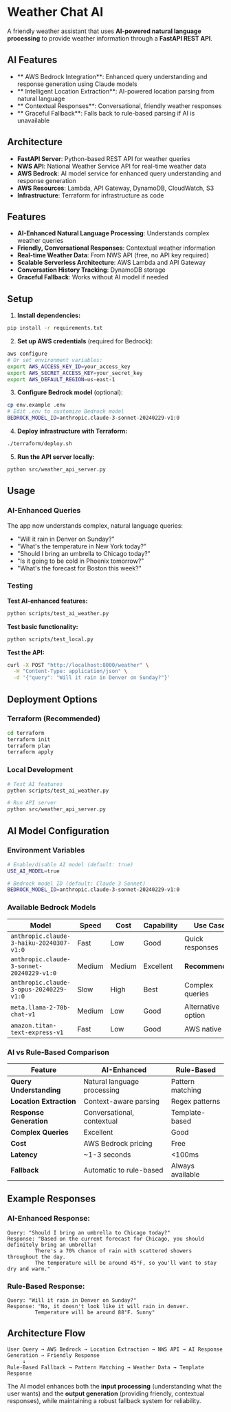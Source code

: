 # Weather Chat AI

A friendly weather assistant that uses **AI-powered natural language processing** to provide weather information through a **FastAPI REST API**.

## **AI Features**

- ** AWS Bedrock Integration**: Enhanced query understanding and response generation using Claude models
- ** Intelligent Location Extraction**: AI-powered location parsing from natural language
- ** Contextual Responses**: Conversational, friendly weather responses
- ** Graceful Fallback**: Falls back to rule-based parsing if AI is unavailable

## Architecture

- **FastAPI Server**: Python-based REST API for weather queries
- **NWS API**: National Weather Service API for real-time weather data
- **AWS Bedrock**: AI model service for enhanced query understanding and response generation
- **AWS Resources**: Lambda, API Gateway, DynamoDB, CloudWatch, S3
- **Infrastructure**: Terraform for infrastructure as code

## Features

- **AI-Enhanced Natural Language Processing**: Understands complex weather queries
- **Friendly, Conversational Responses**: Contextual weather information
- **Real-time Weather Data**: From NWS API (free, no API key required)
- **Scalable Serverless Architecture**: AWS Lambda and API Gateway
- **Conversation History Tracking**: DynamoDB storage
- **Graceful Fallback**: Works without AI model if needed

## Setup

1. **Install dependencies:**
```bash
pip install -r requirements.txt
```

2. **Set up AWS credentials** (required for Bedrock):
```bash
aws configure
# Or set environment variables:
export AWS_ACCESS_KEY_ID=your_access_key
export AWS_SECRET_ACCESS_KEY=your_secret_key
export AWS_DEFAULT_REGION=us-east-1
```

3. **Configure Bedrock model** (optional):
```bash
cp env.example .env
# Edit .env to customize Bedrock model
BEDROCK_MODEL_ID=anthropic.claude-3-sonnet-20240229-v1:0
```

4. **Deploy infrastructure with Terraform:**
```bash
./terraform/deploy.sh
```

5. **Run the API server locally:**
```bash
python src/weather_api_server.py
```

## Usage

### **AI-Enhanced Queries**
The app now understands complex, natural language queries:

- "Will it rain in Denver on Sunday?"
- "What's the temperature in New York today?"
- "Should I bring an umbrella to Chicago today?"
- "Is it going to be cold in Phoenix tomorrow?"
- "What's the forecast for Boston this week?"

### **Testing**

**Test AI-enhanced features:**
```bash
python scripts/test_ai_weather.py
```

**Test basic functionality:**
```bash
python scripts/test_local.py
```

**Test the API:**
```bash
curl -X POST "http://localhost:8000/weather" \
  -H "Content-Type: application/json" \
  -d '{"query": "Will it rain in Denver on Sunday?"}'
```

## Deployment Options

### **Terraform (Recommended)**
```bash
cd terraform
terraform init
terraform plan
terraform apply
```

### **Local Development**
```bash
# Test AI features
python scripts/test_ai_weather.py

# Run API server
python src/weather_api_server.py
```

## AI Model Configuration

### **Environment Variables**
```bash
# Enable/disable AI model (default: true)
USE_AI_MODEL=true

# Bedrock model ID (default: Claude 3 Sonnet)
BEDROCK_MODEL_ID=anthropic.claude-3-sonnet-20240229-v1:0
```

### **Available Bedrock Models**

| Model | Speed | Cost | Capability | Use Case |
|-------|-------|------|------------|----------|
| `anthropic.claude-3-haiku-20240307-v1:0` | Fast | Low | Good | Quick responses |
| `anthropic.claude-3-sonnet-20240229-v1:0` | Medium | Medium | Excellent | **Recommended** |
| `anthropic.claude-3-opus-20240229-v1:0` | Slow | High | Best | Complex queries |
| `meta.llama-2-70b-chat-v1` | Medium | Low | Good | Alternative option |
| `amazon.titan-text-express-v1` | Fast | Low | Good | AWS native |

### **AI vs Rule-Based Comparison**

| Feature | AI-Enhanced | Rule-Based |
|---------|-------------|------------|
| **Query Understanding** | Natural language processing | Pattern matching |
| **Location Extraction** | Context-aware parsing | Regex patterns |
| **Response Generation** | Conversational, contextual | Template-based |
| **Complex Queries** | Excellent | Good |
| **Cost** | AWS Bedrock pricing | Free |
| **Latency** | ~1-3 seconds | <100ms |
| **Fallback** | Automatic to rule-based | Always available |

## Example Responses

### **AI-Enhanced Response:**
```
Query: "Should I bring an umbrella to Chicago today?"
Response: "Based on the current forecast for Chicago, you should definitely bring an umbrella! 
         There's a 70% chance of rain with scattered showers throughout the day. 
         The temperature will be around 45°F, so you'll want to stay dry and warm."
```

### **Rule-Based Response:**
```
Query: "Will it rain in Denver on Sunday?"
Response: "No, it doesn't look like it will rain in denver. 
         Temperature will be around 88°F. Sunny"
```

## Architecture Flow

```
User Query → AWS Bedrock → Location Extraction → NWS API → AI Response Generation → Friendly Response
     ↓
Rule-Based Fallback → Pattern Matching → Weather Data → Template Response
```

The AI model enhances both the **input processing** (understanding what the user wants) and the **output generation** (providing friendly, contextual responses), while maintaining a robust fallback system for reliability. 